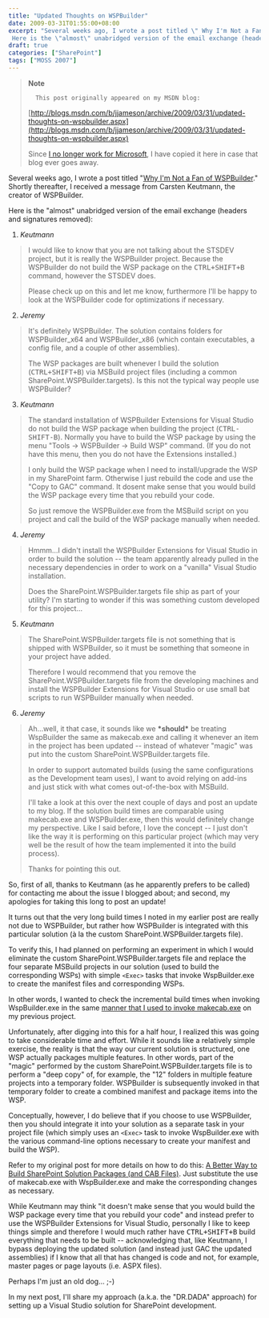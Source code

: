 ```yaml
---
title: "Updated Thoughts on WSPBuilder"
date: 2009-03-31T01:55:00+08:00
excerpt: "Several weeks ago, I wrote a post titled \" Why I'm Not a Fan of WSPBuilder .\" Shortly thereafter, I received a message from Carsten Keutmann, the creator of WSPBuilder. 
 Here is the \"almost\" unabridged version of the email exchange (headers and signatures..."
draft: true
categories: ["SharePoint"]
tags: ["MOSS 2007"]
---
```


> **Note**
> 
> 
> 		This post originally appeared on my MSDN blog:  
>   
> 
> 
> [http://blogs.msdn.com/b/jjameson/archive/2009/03/31/updated-thoughts-on-wspbuilder.aspx](http://blogs.msdn.com/b/jjameson/archive/2009/03/31/updated-thoughts-on-wspbuilder.aspx)
> 
> 
> Since
> 		[I no longer work for Microsoft](/blog/jjameson/archive/2011/09/02/last-day-with-microsoft.aspx), I have copied it here in case that 
> 		blog ever goes away.


Several weeks ago, I wrote a post titled "[Why I'm Not a Fan of WSPBuilder](/blog/jjameson/archive/2009/03/06/why-i-m-not-a-fan-of-wspbuilder.aspx)." Shortly thereafter, I received a message from Carsten Keutmann, the creator of WSPBuilder.

Here is the "almost" unabridged version of the email exchange (headers and signatures removed):

1. <cite>Keutmann</cite>

> I would like to know that you are not talking about the STSDEV project, 
> 		but it is really the WSPBuilder project. Because the WSPBuilder do not 
> 		build the WSP package on the <kbd>CTRL+SHIFT+B</kbd> command, however 
> 		the STSDEV does.
> 
> Please check up on this and let me know, furthermore I'll be happy 
> 		to look at the WSPBuilder code for optimizations if necessary.
2. <cite>Jeremy</cite>

> It's definitely WSPBuilder. The solution contains folders for WSPBuilder\_x64 
> 		and WSPBuilder\_x86 (which contain executables, a config file, and a 
> 		couple of other assemblies).
> 
> The WSP packages are built whenever I build the solution (<kbd>CTRL+SHIFT+B</kbd>) 
> 		via MSBuild project files (including a common SharePoint.WSPBuilder.targets). 
> 		Is this not the typical way people use WSPBuilder?
3. <cite>Keutmann</cite>

> The standard installation of WSPBuilder Extensions for Visual Studio 
> 		do not build the WSP package when building the project (<kbd>CTRL-SHIFT-B</kbd>). 
> 		Normally you have to build the WSP package by using the menu "Tools 
> 		-&gt; WSPBuilder -&gt; Build WSP" command. (If you do not have this 
> 		menu, then you do not have the Extensions installed.)
> 
> I only build the WSP package when I need to install/upgrade the WSP 
> 		in my SharePoint farm. Otherwise I just rebuild the code and use the 
> 		"Copy to GAC" command. It dosent make sense that you would build the 
> 		WSP package every time that you rebuild your code.
> 
> So just remove the WSPBuilder.exe from the MSBuild script on you 
> 		project and call the build of the WSP package manually when needed.
4. <cite>Jeremy</cite>

> Hmmm...I didn't install the WSPBuilder Extensions for Visual Studio 
> 		in order to build the solution -- the team apparently already pulled 
> 		in the necessary dependencies in order to work on a "vanilla" Visual 
> 		Studio installation.
> 
> Does the SharePoint.WSPBuilder.targets file ship as part of your 
> 		utility? I'm starting to wonder if this was something custom developed 
> 		for this project...
5. <cite>Keutmann</cite>

> The SharePoint.WSPBuilder.targets file is not something that is shipped 
> 		with WSPBuilder, so it must be something that someone in your project 
> 		have added.
> 
> Therefore I would recommend that you remove the SharePoint.WSPBuilder.targets 
> 		file from the developing machines and install the WSPBuilder Extensions 
> 		for Visual Studio or use small bat scripts to run WSPBuilder manually 
> 		when needed.
6. <cite>Jeremy</cite>

> Ah...well, it that case, it sounds like we **\*should\*** 
> 		be treating WspBuilder the same as makecab.exe and calling it whenever 
> 		an item in the project has been updated -- instead of whatever "magic" 
> 		was put into the custom SharePoint.WSPBuilder.targets file.
> 
> In order to support automated builds (using the same configurations 
> 		as the Development team uses), I want to avoid relying on add-ins and 
> 		just stick with what comes out-of-the-box with MSBuild.
> 
> I'll take a look at this over the next couple of days and post an 
> 		update to my blog. If the solution build times are comparable using 
> 		makecab.exe and WSPBuilder.exe, then this would definitely change my 
> 		perspective. Like I said before, I love the concept -- I just don't like 
> 		the way it is performing on this particular project (which may very 
> 		well be the result of how the team implemented it into the build process).
> 
> Thanks for pointing this out.


So, first of all, thanks to Keutmann (as he apparently prefers to be called) for contacting me about the issue I blogged about; and second, my apologies for taking this long to post an update!

It turns out that the very long build times I noted in my earlier post are really not due to WSPBuilder, but rather how WSPBuilder is integrated with this particular solution (à la the custom SharePoint.WSPBuilder.targets file).

To verify this, I had planned on performing an experiment in which I would eliminate the custom SharePoint.WSPBuilder.targets file and replace the four separate MSBuild projects in our solution (used to build the corresponding WSPs) with simple `<Exec>` tasks that invoke WspBuilder.exe to create the manifest files and corresponding WSPs.

In other words, I wanted to check the incremental build times when invoking WspBuilder.exe in the same[manner that I used to invoke makecab.exe](/blog/jjameson/archive/2008/04/10/a-better-way-to-build-sharepoint-solution-packages-and-cab-files.aspx) on my previous project.

Unfortunately, after digging into this for a half hour, I realized this was going to take considerable time and effort. While it sounds like a relatively simple exercise, the reality is that the way our current solution is structured, one WSP actually packages multiple features. In other words, part of the "magic" performed by the custom SharePoint.WSPBuilder.targets file is to perform a "deep copy" of, for example, the "12" folders in multiple feature projects into a temporary folder. WSPBuilder is subsequently invoked in that temporary folder to create a combined manifest and package items into the WSP.

Conceptually, however, I do believe that if you choose to use WSPBuilder, then you should integrate it into your solution as a separate task in your project file (which simply uses an `<Exec>` task to invoke WspBuilder.exe with the various command-line options necessary to create your manifest and build the WSP).

Refer to my original post for more details on how to do this:[A Better Way to Build SharePoint Solution Packages (and CAB Files)](/blog/jjameson/archive/2008/04/10/a-better-way-to-build-sharepoint-solution-packages-and-cab-files.aspx). Just substitute the use of makecab.exe with WspBuilder.exe and make the corresponding changes as necessary.

While Keutmann may think "it doesn't make sense that you would build the WSP package every time that you rebuild your code" and instead prefer to use the WSPBuilder Extensions for Visual Studio, personally I like to keep things simple and therefore I would much rather have <kbd>CTRL+SHIFT+B</kbd> build everything that needs to be built -- acknowledging that, like Keutmann, I bypass deploying the updated solution (and instead just GAC the updated assemblies) if I know that all that has changed is code and not, for example, master pages or page layouts (i.e. ASPX files).

Perhaps I'm just an old dog... ;-)

In my next post, I'll share my approach (a.k.a. the "DR.DADA" approach) for setting up a Visual Studio solution for SharePoint development.

